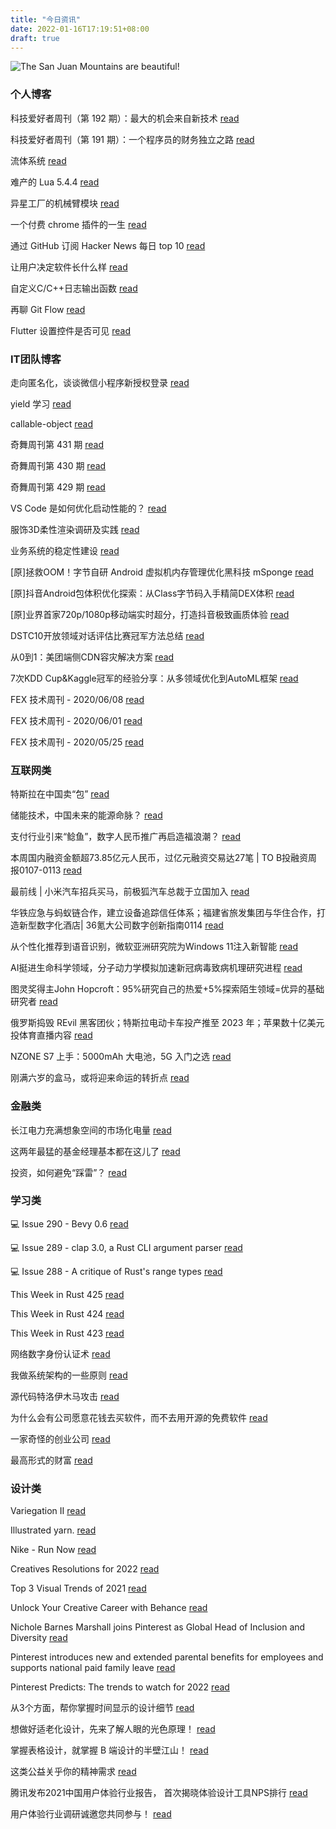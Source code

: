 ```yaml
---
title: "今日资讯"
date: 2022-01-16T17:19:51+08:00
draft: true
---
```


![The San Juan Mountains are beautiful!](https://cn.bing.com/th?id=OHR.BigHole_EN-US0665897807_UHD.jpg "San Juan Mountains")

### 个人博客

   科技爱好者周刊（第 192 期）：最大的机会来自新技术 [read](http://www.ruanyifeng.com/blog/2022/01/weekly-issue-192.html)

   科技爱好者周刊（第 191 期）：一个程序员的财务独立之路 [read](http://www.ruanyifeng.com/blog/2022/01/weekly-issue-191.html)

   流体系统 [read](https://blog.codingnow.com/2022/01/fluid_system.html)

   难产的 Lua 5.4.4 [read](https://blog.codingnow.com/2021/12/lua_544.html)

   异星工厂的机械臂模块 [read](https://blog.codingnow.com/2021/12/factorio_inserter.html)

   一个付费 chrome 插件的一生 [read](https://blog.t9t.io/star-history-2021-01-21/)

   通过 GitHub 订阅 Hacker News 每日 top 10 [read](https://blog.t9t.io/headllines-2020-09-03/)

   让用户决定软件长什么样 [read](https://blog.t9t.io/let-user-design-2020-06-18/)

   自定义C/C++日志输出函数 [read](https://www.kymjs.com/code/2020/08/07/01)

   再聊 Git Flow [read](https://www.kymjs.com/manager/2020/05/29/01)

   Flutter 设置控件是否可见 [read](https://www.kymjs.com/note/2020/03/19/01)

### IT团队博客

   走向匿名化，谈谈微信小程序新授权登录 [read](http://www.alloyteam.com/2021/04/15431/)

   yield 学习 [read](http://www.alloyteam.com/2021/03/15427/)

   callable-object [read](http://www.alloyteam.com/2021/03/callable-object/)

   奇舞周刊第 431 期 [read](https://weekly.75.team/issue431.html)

   奇舞周刊第 430 期 [read](https://weekly.75.team/issue430.html)

   奇舞周刊第 429 期 [read](https://weekly.75.team/issue429.html)

   VS Code 是如何优化启动性能的？ [read](https://fed.taobao.org/blog/taofed/do71ct/wpsf10)

   服饰3D柔性渲染调研及实践 [read](https://fed.taobao.org/blog/taofed/do71ct/fufsgh)

   业务系统的稳定性建设 [read](https://fed.taobao.org/blog/taofed/do71ct/fc3cy0)

   \[原\]拯救OOM！字节自研 Android 虚拟机内存管理优化黑科技 mSponge [read](https://blog.csdn.net/ByteDanceTech/article/details/122485951)

   \[原\]抖音Android包体积优化探索：从Class字节码入手精简DEX体积 [read](https://blog.csdn.net/ByteDanceTech/article/details/122422653)

   \[原\]业界首家720p/1080p移动端实时超分，打造抖音极致画质体验 [read](https://blog.csdn.net/ByteDanceTech/article/details/122356199)

   DSTC10开放领域对话评估比赛冠军方法总结 [read](https://tech.meituan.com/2022/01/13/dstc10.html)

   从0到1：美团端侧CDN容灾解决方案 [read](https://tech.meituan.com/2022/01/13/phoenix-cdn.html)

   7次KDD Cup&Kaggle冠军的经验分享：从多领域优化到AutoML框架 [read](https://tech.meituan.com/2022/01/06/7-kdd-cup-kaggle-automl.html)

   FEX 技术周刊 - 2020/06/08 [read](http://fex.baidu.com/blog/2020/06/fex-weekly-08//)

   FEX 技术周刊 - 2020/06/01 [read](http://fex.baidu.com/blog/2020/06/fex-weekly-01//)

   FEX 技术周刊 - 2020/05/25 [read](http://fex.baidu.com/blog/2020/05/fex-weekly-25//)

### 互联网类

   特斯拉在中国卖“包” [read](http://www.huxiu.com/article/490922.html?f=wangzhan)

   储能技术，中国未来的能源命脉？ [read](http://www.huxiu.com/article/490706.html?f=wangzhan)

   支付行业引来“鲶鱼”，数字人民币推广再启造福浪潮？ [read](http://www.huxiu.com/article/490836.html?f=wangzhan)

   本周国内融资金额超73.85亿元人民币，过亿元融资交易达27笔 \| TO B投融资周报0107-0113 [read](https://36kr.com/p/1571923014324105)

   最前线 \| 小米汽车招兵买马，前极狐汽车总裁于立国加入 [read](https://36kr.com/p/1572226449886856)

   华铁应急与蚂蚁链合作，建立设备追踪信任体系；福建省旅发集团与华住合作，打造新型数字化酒店\| 36氪大公司数字创新指南0114 [read](https://36kr.com/p/1571162835160964)

   从个性化推荐到语音识别，微软亚洲研究院为Windows 11注入新智能 [read](https://www.msra.cn/zh-cn/news/features/tech-transfer-to-windows-11)

   AI挺进生命科学领域，分子动力学模拟加速新冠病毒致病机理研究进程 [read](https://www.msra.cn/zh-cn/news/features/ai-life-science)

   图灵奖得主John Hopcroft：95%研究自己的热爱+5%探索陌生领域=优异的基础研究者 [read](https://www.msra.cn/zh-cn/news/features/2021-msra-theory-workshop-john)

   俄罗斯捣毁 REvil 黑客团伙；特斯拉电动卡车投产推至 2023 年；苹果数十亿美元投体育直播内容 [read](http://www.geekpark.net/news/297004)

   NZONE S7 上手：5000mAh 大电池，5G 入门之选 [read](http://www.geekpark.net/news/296782)

   刚满六岁的盒马，或将迎来命运的转折点 [read](http://www.geekpark.net/news/296991)

### 金融类

   长江电力充满想象空间的市场化电量 [read](http://xueqiu.com/6699030100/209049987)

   这两年最猛的基金经理基本都在这儿了 [read](http://xueqiu.com/5679199459/208941595)

   投资，如何避免“踩雷”？ [read](http://xueqiu.com/7579238876/209048315)

### 学习类

   💻 Issue 290 - Bevy 0.6 [read](https://rust.libhunt.com/newsletter/290)

   💻 Issue 289 - clap 3.0, a Rust CLI argument parser [read](https://rust.libhunt.com/newsletter/289)

   💻 Issue 288 - A critique of Rust's range types [read](https://rust.libhunt.com/newsletter/288)

   This Week in Rust 425 [read](https://this-week-in-rust.org/blog/2022/01/12/this-week-in-rust-425/)

   This Week in Rust 424 [read](https://this-week-in-rust.org/blog/2022/01/05/this-week-in-rust-424/)

   This Week in Rust 423 [read](https://this-week-in-rust.org/blog/2021/12/29/this-week-in-rust-423/)

   网络数字身份认证术 [read](https://coolshell.cn/articles/21708.html)

   我做系统架构的一些原则 [read](https://coolshell.cn/articles/21672.html)

   源代码特洛伊木马攻击 [read](https://coolshell.cn/articles/21649.html)

   为什么会有公司愿意花钱去买软件，而不去用开源的免费软件 [read](https://wanqu.co/p/7581?s=rss)

   一家奇怪的创业公司 [read](https://wanqu.co/p/7580?s=rss)

   最高形式的财富 [read](https://wanqu.co/p/7579?s=rss)

### 设计类

   Variegation II [read](https://www.behance.net/gallery/132681525/Variegation-II)

   Illustrated yarn. [read](https://www.behance.net/gallery/120571157/Illustrated-yarn)

   Nike - Run Now [read](https://www.behance.net/gallery/133194027/Nike-Run-Now)

   Creatives Resolutions for 2022 [read](https://medium.com/behance-blog/creatives-resolutions-for-2022-b9db323f8fea?source=rss-f5272b7f3182------2)

   Top 3 Visual Trends of 2021 [read](https://medium.com/behance-blog/top-3-visual-trends-of-2021-b033fcee1c2e?source=rss-f5272b7f3182------2)

   Unlock Your Creative Career with Behance [read](https://medium.com/behance-blog/unlock-your-creative-career-with-behance-93f9544a7354?source=rss-f5272b7f3182------2)

   Nichole Barnes Marshall joins Pinterest as Global Head of Inclusion and Diversity [read](https://newsroom.pinterest.com/en/post/nichole-barnes-marshall-joins-pinterest-as-global-head-of-inclusion-and-diversity)

   Pinterest introduces new and extended parental benefits for employees and supports national paid family leave [read](https://newsroom.pinterest.com/en/post/pinterest-introduces-new-and-extended-parental-benefits-for-employees)

   Pinterest Predicts: The trends to watch for 2022 [read](https://newsroom.pinterest.com/en/post/pinterest-predicts-the-trends-to-watch-for-2022)

   从3个方面，帮你掌握时间显示的设计细节 [read](https://www.uisdc.com/time-display-design)

   想做好适老化设计，先来了解人眼的光色原理！ [read](https://www.uisdc.com/the-elderly-eyes)

   掌握表格设计，就掌握 B 端设计的半壁江山！ [read](https://www.uisdc.com/b-end-form-design-application)

   这类公益关乎你的精神需求 [read](https://cdc.tencent.com/2021/12/27/%e8%bf%99%e7%b1%bb%e5%85%ac%e7%9b%8a%e5%85%b3%e4%b9%8e%e4%bd%a0%e7%9a%84%e7%b2%be%e7%a5%9e%e9%9c%80%e6%b1%82/)

   腾讯发布2021中国用户体验行业报告， 首次揭晓体验设计工具NPS排行 [read](https://cdc.tencent.com/2021/10/29/%e8%85%be%e8%ae%af%e5%8f%91%e5%b8%832021%e4%b8%ad%e5%9b%bd%e7%94%a8%e6%88%b7%e4%bd%93%e9%aa%8c%e8%a1%8c%e4%b8%9a%e6%8a%a5%e5%91%8a%ef%bc%8c-%e9%a6%96%e6%ac%a1%e6%8f%ad%e6%99%93%e4%bd%93%e9%aa%8c/)

   用户体验行业调研诚邀您共同参与！ [read](https://cdc.tencent.com/2021/08/23/%e7%94%a8%e6%88%b7%e4%bd%93%e9%aa%8c%e8%a1%8c%e4%b8%9a%e8%b0%83%e7%a0%94%e8%af%9a%e9%82%80%e6%82%a8%e5%85%b1%e5%90%8c%e5%8f%82%e4%b8%8e%ef%bc%81/)

